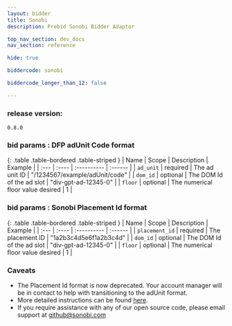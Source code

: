 ```yaml
---
layout: bidder
title: Sonobi
description: Prebid Sonobi Bidder Adaptor

top_nav_section: dev_docs
nav_section: reference

hide: true

biddercode: sonobi

biddercode_longer_than_12: false

---
```




### release version:
`0.8.0`

### bid params : DFP adUnit Code format

{: .table .table-bordered .table-striped }
| Name | Scope | Description | Example |
| :--- | :---- | :---------- | :------ |
| `ad_unit` | required | The ad unit ID | "/1234567/example/adUnit/code" |
| `dom_id` | optional | The DOM Id of the ad slot | "div-gpt-ad-12345-0" |
| `floor` | optional | The numerical floor value desired | 1 |

### bid params : Sonobi Placement Id format

{: .table .table-bordered .table-striped }
| Name | Scope | Description | Example |
| :--- | :---- | :---------- | :------ |
| `placement_id` | required | The placement ID | "1a2b3c4d5e6f1a2b3c4d" |
| `dom_id` | optional | The DOM Id of the ad slot | "div-gpt-ad-12345-0" |
| `floor` | optional | The numerical floor value desired | 1 |

### Caveats

* The Placement Id format is now deprecated. Your account manager will be in contact to help with transitioning to the adUnit format. 
* More detailed instructions can be found [here](https://sonobi.atlassian.net/wiki/display/PP/Prebid.js+Implementation+Guide).
* If you require assistance with any of our open source code, please email support at github@sonobi.com
